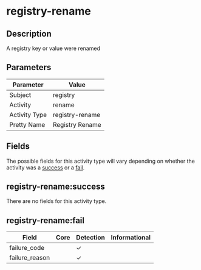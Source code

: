 registry-rename
===============

Description
-----------
A registry key or value were renamed

Parameters
----------
| Parameter     | Value           |
| ------------- | --------------- |
| Subject       | registry        |
| Activity      | rename          |
| Activity Type | registry-rename |
| Pretty Name   | Registry Rename |


Fields
------

The possible fields for this activity type will vary depending on whether the activity was a [success](#registry-renamesuccess) or a [fail](#registry-renamefail).


registry-rename:success
-----------------------

There are no fields for this activity type.


registry-rename:fail
--------------------

| Field          | Core | Detection | Informational |
| -------------- | ---- | --------- | ------------- |
| failure_code   |      | &#10003;  |               |
| failure_reason |      | &#10003;  |               |